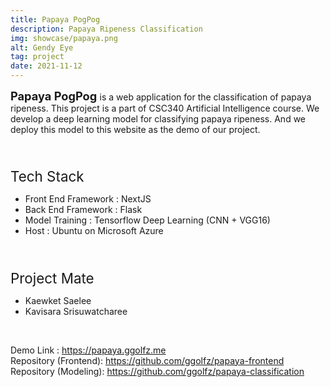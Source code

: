 ```yaml
---
title: Papaya PogPog
description: Papaya Ripeness Classification
img: showcase/papaya.png
alt: Gendy Eye
tag: project
date: 2021-11-12
---
```


<b style="font-size:1.3em"> Papaya PogPog </b> is a web application for the classification of papaya ripeness. This project is a part of CSC340 Artificial Intelligence course. We develop a deep learning model for classifying papaya ripeness. And we deploy this model to this website as the demo of our project.

<br/>
<p style="font-size:1.6em;margin-bottom:2%">Tech Stack</p>

- Front End Framework : NextJS
- Back End Framework : Flask
- Model Training : Tensorflow Deep Learning (CNN + VGG16)
- Host : Ubuntu on Microsoft Azure

<br/>
<p style="font-size:1.6em;margin-bottom:2%">Project Mate</p>

- Kaewket Saelee
- Kavisara Srisuwatcharee

<br/>

Demo Link : https://papaya.ggolfz.me <br/>
Repository (Frontend): https://github.com/ggolfz/papaya-frontend <br/>
Repository (Modeling): https://github.com/ggolfz/papaya-classification